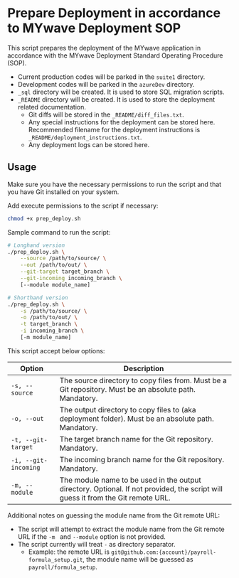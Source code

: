 # Prepare Deployment in accordance to MYwave Deployment SOP

This script prepares the deployment of the MYwave application in accordance with the MYwave Deployment Standard Operating Procedure (SOP).

- Current production codes will be parked in the `suite1` directory.
- Development codes will be parked in the `azureDev` directory.
- `_sql` directory will be created. It is used to store SQL migration scripts.
- `_README` directory will be created. It is used to store the deployment related documentation.
  - Git diffs will be stored in the `_README/diff_files.txt`.
  - Any special instructions for the deployment can be stored here. Recommended filename for the deployment instructions is `_README/deployment_instructions.txt`.
  - Any deployment logs can be stored here.

## Usage

Make sure you have the necessary permissions to run the script and that you have Git installed on your system.

Add execute permissions to the script if necessary:

```bash
chmod +x prep_deploy.sh
```

Sample command to run the script:

```bash
# Longhand version
./prep_deploy.sh \
    --source /path/to/source/ \
    --out /path/to/out/ \
    --git-target target_branch \
    --git-incoming incoming_branch \
    [--module module_name]

# Shorthand version
./prep_deploy.sh \
    -s /path/to/source/ \
    -o /path/to/out/ \
    -t target_branch \
    -i incoming_branch \
    [-m module_name]
```

This script accept below options:

| Option               | Description                                                                                                                      |
| -------------------- | -------------------------------------------------------------------------------------------------------------------------------- |
| `-s, --source`       | The source directory to copy files from. Must be a Git repository. Must be an absolute path. Mandatory.                          |
| `-o, --out`          | The output directory to copy files to (aka deployment folder). Must be an absolute path. Mandatory.                              |
| `-t, --git-target`   | The target branch name for the Git repository. Mandatory.                                                                        |
| `-i, --git-incoming` | The incoming branch name for the Git repository. Mandatory.                                                                      |
| `-m, --module`       | The module name to be used in the output directory. Optional. If not provided, the script will guess it from the Git remote URL. |

Additional notes on guessing the module name from the Git remote URL:

- The script will attempt to extract the module name from the Git remote URL if the `-m ` and `--module` option is not provided.
- The script currently will treat `-` as directory separator.
  - Example: the remote URL is `git@github.com:{account}/payroll-formula_setup.git`, the module name will be guessed as `payroll/formula_setup`.
